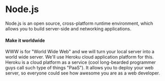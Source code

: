  # Node.js

 Node.js is an open source, cross-platform runtime environment, which allows you to build server-side and networking applications.

 #### Make it worldwide
 WWW is for "World Wide Web" and we will turn your local server into a world wide server. We'll use Heroku cloud application platform for this. Heroku is a cloud platform as a service (cool long-bearded programmer guys call such type of things "PaaS"). It allows you to deploy your web server, so everyone could see how awesome you are as a web developer.

 